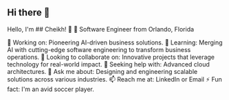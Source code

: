 ## Hi there 👋

Hello, I'm ## Cheikh! 👋
📍 Software Engineer from Orlando, Florida

🔭 Working on: Pioneering AI-driven business solutions.
🌱 Learning: Merging AI with cutting-edge software engineering to transform business operations.
👯 Looking to collaborate on: Innovative projects that leverage technology for real-world impact.
🤔 Seeking help with: Advanced cloud architectures.
💬 Ask me about: Designing and engineering scalable solutions across various industries.
📫 Reach me at: LinkedIn or Email
⚡ Fun fact: I'm an avid soccer player.
